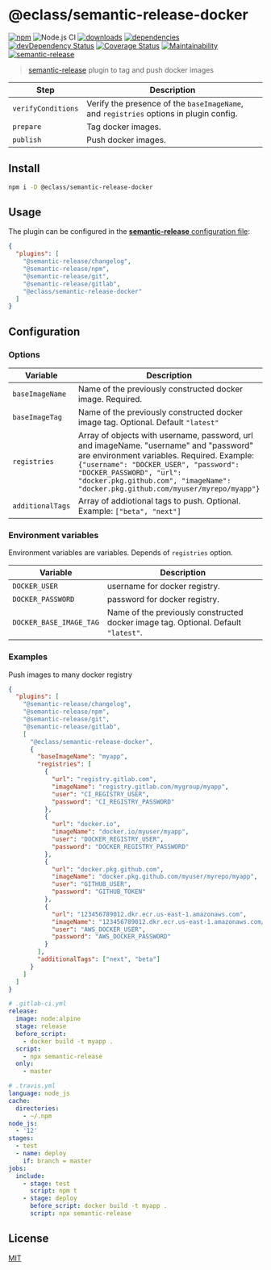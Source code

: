 # @eclass/semantic-release-docker

[![npm](https://img.shields.io/npm/v/@eclass/semantic-release-docker.svg)](https://www.npmjs.com/package/@eclass/semantic-release-docker)
![Node.js CI](https://github.com/eclass/semantic-release-docker/workflows/Node.js%20CI/badge.svg)
[![downloads](https://img.shields.io/npm/dt/@eclass/semantic-release-docker.svg)](https://www.npmjs.com/package/@eclass/semantic-release-docker)
[![dependencies](https://img.shields.io/david/eclass/semantic-release-docker.svg)](https://david-dm.org/eclass/semantic-release-docker)
[![devDependency Status](https://img.shields.io/david/dev/eclass/semantic-release-docker.svg)](https://david-dm.org/eclass/semantic-release-docker#info=devDependencies)
[![Coverage Status](https://coveralls.io/repos/github/eclass/semantic-release-docker/badge.svg?branch=master)](https://coveralls.io/github/eclass/semantic-release-docker?branch=master)
[![Maintainability](https://api.codeclimate.com/v1/badges/88355a0bbb92e6a01834/maintainability)](https://codeclimate.com/github/eclass/semantic-release-docker/maintainability)
[![semantic-release](https://img.shields.io/badge/%20%20%F0%9F%93%A6%F0%9F%9A%80-semantic--release-e10079.svg)](https://github.com/semantic-release/semantic-release)

> [semantic-release](https://github.com/semantic-release/semantic-release) plugin to tag and push docker images

| Step               | Description                                                                            |
| ------------------ | -------------------------------------------------------------------------------------- |
| `verifyConditions` | Verify the presence of the `baseImageName`, and `registries` options in plugin config. |
| `prepare`          | Tag docker images.                                                                     |
| `publish`          | Push docker images.                                                                    |

## Install

```bash
npm i -D @eclass/semantic-release-docker
```

## Usage

The plugin can be configured in the [**semantic-release** configuration file](https://github.com/semantic-release/semantic-release/blob/caribou/docs/usage/configuration.md#configuration):

```json
{
  "plugins": [
    "@semantic-release/changelog",
    "@semantic-release/npm",
    "@semantic-release/git",
    "@semantic-release/gitlab",
    "@eclass/semantic-release-docker"
  ]
}
```

## Configuration

### Options

| Variable         | Description                                                                                                                                                                                                                                                                                 |
| ---------------- | ------------------------------------------------------------------------------------------------------------------------------------------------------------------------------------------------------------------------------------------------------------------------------------------- |
| `baseImageName`  | Name of the previously constructed docker image. Required.                                                                                                                                                                                                                                  |
| `baseImageTag`   | Name of the previously constructed docker image tag. Optional. Default `"latest"`                                                                                                                                                                                                           |
| `registries`     | Array of objects with username, password, url and imageName. "username" and "password" are environment variables. Required. Example: `{"username": "DOCKER_USER", "password": "DOCKER_PASSWORD", "url": "docker.pkg.github.com", "imageName": "docker.pkg.github.com/myuser/myrepo/myapp"}` |
| `additionalTags` | Array of addiotional tags to push. Optional. Example: `["beta", "next"]`                                                                                                                                                                                                                    |

### Environment variables

Environment variables are variables. Depends of `registries` option.

| Variable                | Description                   |
| ----------------------- | ----------------------------- |
| `DOCKER_USER`           | username for docker registry. |
| `DOCKER_PASSWORD`       | password for docker registry. |
| `DOCKER_BASE_IMAGE_TAG` | Name of the previously constructed docker image tag. Optional. Default `"latest"`. |

### Examples

Push images to many docker registry

```json
{
  "plugins": [
    "@semantic-release/changelog",
    "@semantic-release/npm",
    "@semantic-release/git",
    "@semantic-release/gitlab",
    [
      "@eclass/semantic-release-docker",
      {
        "baseImageName": "myapp",
        "registries": [
          {
            "url": "registry.gitlab.com",
            "imageName": "registry.gitlab.com/mygroup/myapp",
            "user": "CI_REGISTRY_USER",
            "password": "CI_REGISTRY_PASSWORD"
          },
          {
            "url": "docker.io",
            "imageName": "docker.io/myuser/myapp",
            "user": "DOCKER_REGISTRY_USER",
            "password": "DOCKER_REGISTRY_PASSWORD"
          },
          {
            "url": "docker.pkg.github.com",
            "imageName": "docker.pkg.github.com/myuser/myrepo/myapp",
            "user": "GITHUB_USER",
            "password": "GITHUB_TOKEN"
          },
          {
            "url": "123456789012.dkr.ecr.us-east-1.amazonaws.com",
            "imageName": "123456789012.dkr.ecr.us-east-1.amazonaws.com/myapp",
            "user": "AWS_DOCKER_USER",
            "password": "AWS_DOCKER_PASSWORD"
          }
        ],
        "additionalTags": ["next", "beta"]
      }
    ]
  ]
}
```

```yml
# .gitlab-ci.yml
release:
  image: node:alpine
  stage: release
  before_script:
    - docker build -t myapp .
  script:
    - npx semantic-release
  only:
    - master
```

```yml
# .travis.yml
language: node_js
cache:
  directories:
    - ~/.npm
node_js:
  - '12'
stages:
  - test
  - name: deploy
    if: branch = master
jobs:
  include:
    - stage: test
      script: npm t
    - stage: deploy
      before_script: docker build -t myapp .
      script: npx semantic-release
```

## License

[MIT](https://tldrlegal.com/license/mit-license)
